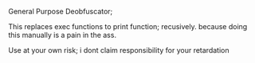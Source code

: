 General Purpose Deobfuscator;

This replaces exec functions to print function; recusively. because doing this manually is a pain in the ass.


Use at your own risk; i dont claim responsibility for your retardation
